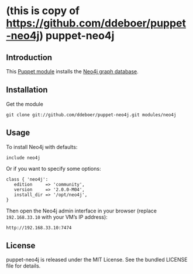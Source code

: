 (this is copy of https://github.com/ddeboer/puppet-neo4j)
puppet-neo4j
============

Introduction
------------

This [Puppet module](https://puppetlabs.com/) installs the [Neo4j graph database](http://www.neo4j.org/).

Installation
------------

Get the module

    git clone git://github.com/ddeboer/puppet-neo4j.git modules/neo4j

Usage
-----

To install Neo4j with defaults:

    include neo4j

Or if you want to specify some options:

    class { 'neo4j':
       edition     => 'community',
       version     => '2.0.0-M04',
       install_dir => '/opt/neo4j',
    }

Then open the Neo4j admin interface in your browser (replace `192.168.33.10` with your VM’s IP address):

    http://192.168.33.10:7474

License
-------

puppet-neo4j is released under the MIT License. See the bundled LICENSE file
for details.
